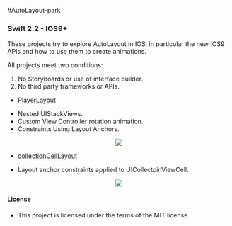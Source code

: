 #AutoLayout-park
### Swift 2.2 - IOS9+



These projects try to explore AutoLayout in IOS, in particular  the new IOS9 APIs and how to use them to create animations.


All projects meet two conditions: 
 1. No Storyboards or use of interface builder.
 2. No third party frameworks or APIs.

* [PlayerLayout](https://github.com/manuelCarlos/AutoLayout-park/tree/master/playerLayout)
 - Nested UIStackViews.
 - Custom View Controller rotation animation.
 - Constraints Using Layout Anchors.

<p align="center">
   <img src="http://manuelcarlos.github.io/images/playerLayout.gif" >
</p>

* [collectionCellLayout](https://github.com/manuelCarlos/AutoLayout-park/tree/master/collectionCellLayout)
 - Layout anchor constraints applied to UICollectoinViewCell.
 

<p align="center">
   <img src="http://manuelcarlos.github.io/images/CollectionCellLayout.gif" >
</p>


#### License
 - This project is licensed under the terms of the MIT license.
